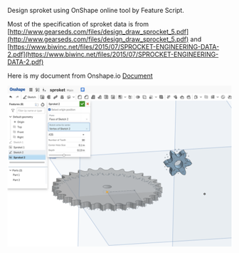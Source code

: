 Design sproket using OnShape online tool by Feature Script.

Most of the specification of sproket data is from 
[http://www.gearseds.com/files/design_draw_sprocket_5.pdf](http://www.gearseds.com/files/design_draw_sprocket_5.pdf)
 and
[https://www.biwinc.net/files/2015/07/SPROCKET-ENGINEERING-DATA-2.pdf](https://www.biwinc.net/files/2015/07/SPROCKET-ENGINEERING-DATA-2.pdf)

Here is my document from Onshape.io
[Document](https://cad.onshape.com/documents/5de8c1d4aaaa7679e650c0e3/w/e775e409240ddd70aad42b4a/e/46e28fe1c57f4ec2b0b9253f)

![Sproket](https://github.com/movingfinger/hardware-piscine/blob/master/FS_image.png)
